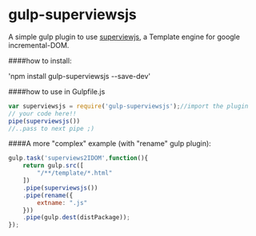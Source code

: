 # gulp-superviewsjs
A simple gulp plugin to use <a href="https://github.com/davidjamesstone/superviews.js">superviewjs</a>, a Template engine for google incremental-DOM.

####how to install:

'npm install gulp-superviewsjs --save-dev'

####how to use in Gulpfile.js

```js
var superviewsjs = require('gulp-superviewsjs');//import the plugin
// your code here!!
pipe(superviewsjs())
//..pass to next pipe ;)
```

####A more "complex" example (with "rename" gulp plugin):

```js
gulp.task('superviews2IDOM',function(){
    return gulp.src([
        "/**/template/*.html"
    ])
    .pipe(superviewsjs())
    .pipe(rename({
        extname: ".js"
    }))
    .pipe(gulp.dest(distPackage));
});
```
